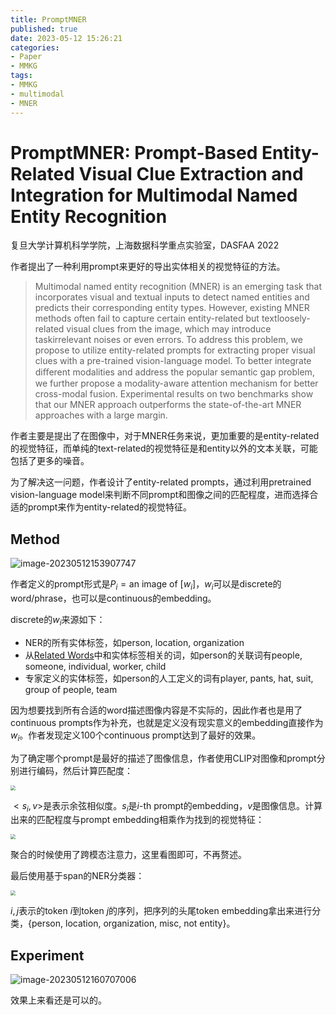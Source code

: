 ```yaml
---
title: PromptMNER
published: true
date: 2023-05-12 15:26:21
categories:
- Paper
- MMKG
tags:
- MMKG
- multimodal
- MNER
---
```


# PromptMNER: Prompt-Based Entity-Related Visual Clue Extraction and Integration for Multimodal Named Entity Recognition

复旦大学计算机科学学院，上海数据科学重点实验室，DASFAA 2022

作者提出了一种利用prompt来更好的导出实体相关的视觉特征的方法。

> Multimodal named entity recognition (MNER) is an emerging task that incorporates visual and textual inputs to detect named entities and predicts their corresponding entity types. However, existing MNER methods often fail to capture certain entity-related but textloosely-related visual clues from the image, which may introduce taskirrelevant noises or even errors. To address this problem, we propose to utilize entity-related prompts for extracting proper visual clues with a pre-trained vision-language model. To better integrate diﬀerent modalities and address the popular semantic gap problem, we further propose a modality-aware attention mechanism for better cross-modal fusion. Experimental results on two benchmarks show that our MNER approach outperforms the state-of-the-art MNER approaches with a large margin.

<!--more-->

作者主要是提出了在图像中，对于MNER任务来说，更加重要的是entity-related的视觉特征，而单纯的text-related的视觉特征是和entity以外的文本关联，可能包括了更多的噪音。

为了解决这一问题，作者设计了entity-related prompts，通过利用pretrained vision-language model来判断不同prompt和图像之间的匹配程度，进而选择合适的prompt来作为entity-related的视觉特征。

## Method

![image-20230512153907747](https://lxy-blog-pics.oss-cn-beijing.aliyuncs.com/asssets/image-20230512153907747.png)

作者定义的prompt形式是$P_i = \mbox{an image of }[w_i]$，$w_i$可以是discrete的word/phrase，也可以是continuous的embedding。

discrete的$w_i$来源如下：

- NER的所有实体标签，如person, location, organization
- 从[Related Words](http://relatedwords.org)中和实体标签相关的词，如person的关联词有people, someone, individual, worker, child
- 专家定义的实体标签，如person的人工定义的词有player, pants, hat, suit, group of people, team

因为想要找到所有合适的word描述图像内容是不实际的，因此作者也是用了continuous prompts作为补充，也就是定义没有现实意义的embedding直接作为$w_i$。作者发现定义100个continuous prompt达到了最好的效果。

为了确定哪个prompt是最好的描述了图像信息，作者使用CLIP对图像和prompt分别进行编码，然后计算匹配度：

<img src="https://lxy-blog-pics.oss-cn-beijing.aliyuncs.com/asssets/image-20230512155631323.png"   style="zoom:50%;" />

$<s_i,v>$是表示余弦相似度。$s_i$是$i$-th prompt的embedding，$v$是图像信息。计算出来的匹配程度与prompt embedding相乘作为找到的视觉特征：

<img src="https://lxy-blog-pics.oss-cn-beijing.aliyuncs.com/asssets/image-20230512155919285.png"   style="zoom:50%;" />

聚合的时候使用了跨模态注意力，这里看图即可，不再赘述。

最后使用基于span的NER分类器：

<img src="https://lxy-blog-pics.oss-cn-beijing.aliyuncs.com/asssets/image-20230512160449263.png"   style="zoom:50%;" />

$i,j$表示的token $i$到token $j$的序列，把序列的头尾token embedding拿出来进行分类，$\{\mbox{person, location, organization, misc, not entity}\}$。

## Experiment

![image-20230512160707006](https://lxy-blog-pics.oss-cn-beijing.aliyuncs.com/asssets/image-20230512160707006.png)

效果上来看还是可以的。

